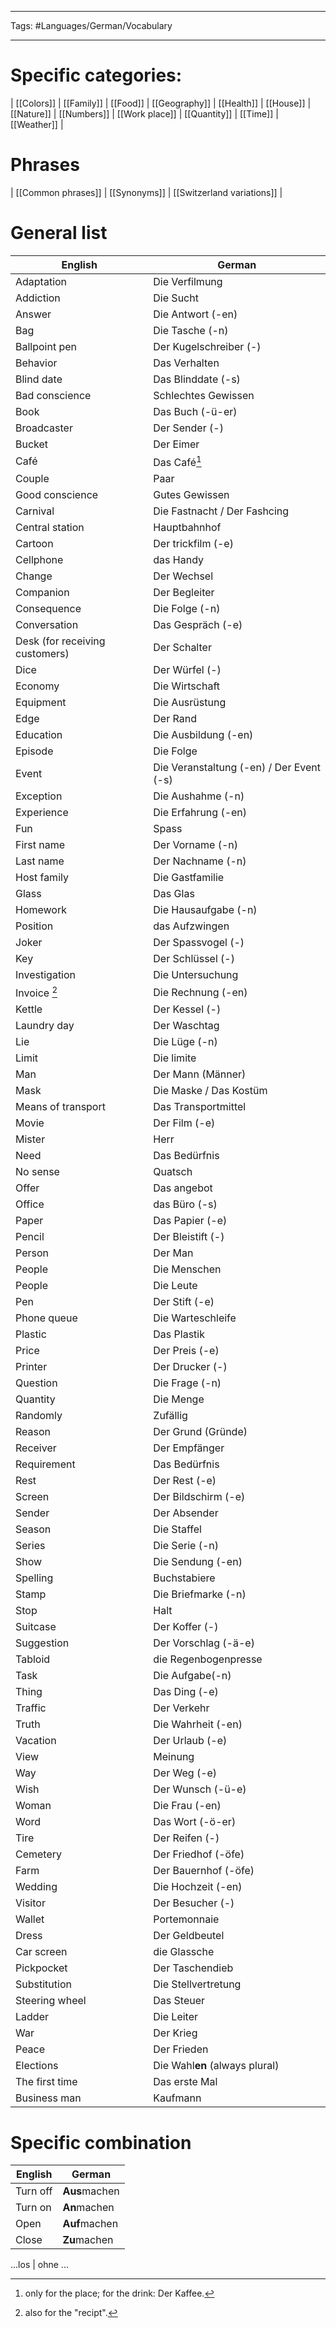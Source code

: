 ___
Tags: #Languages/German/Vocabulary 
___
# Specific categories:
| [[Colors]] | [[Family]] | [[Food]] | [[Geography]] | [[Health]] | [[House]] | [[Nature]] | [[Numbers]] | [[Work place]] | [[Quantity]] | [[Time]] | [[Weather]] | 

# Phrases
| [[Common phrases]] | [[Synonyms]] | [[Switzerland variations]] |

# General list
 English  | German |
 ------------------------------ | ---------------------------------------- |
Adaptation | Die Verfilmung
Addiction | Die Sucht
Answer | Die Antwort (-en) 
Bag | Die Tasche (-n)
Ballpoint pen | Der Kugelschreiber (-)
Behavior | Das Verhalten
Blind date | Das Blinddate (-s)
Bad conscience | Schlechtes Gewissen
Book | Das Buch (-ü-er)
Broadcaster | Der Sender (-)
Bucket | Der Eimer
Café | Das Café[^1]
Couple | Paar
Good conscience | Gutes Gewissen
Carnival | Die Fastnacht / Der Fashcing
Central station | Hauptbahnhof
Cartoon  | Der trickfilm (-e)
Cellphone | das Handy
Change | Der Wechsel
Companion | Der Begleiter
Consequence | Die Folge (-n)
Conversation  | Das Gespräch (-e)
Desk (for receiving customers) | Der Schalter
Dice | Der Würfel (-)
Economy | Die Wirtschaft
Equipment | Die Ausrüstung
Edge | Der Rand
Education | Die Ausbildung (-en)
Episode  | Die Folge
Event  | Die Veranstaltung (-en) / Der Event (-s)
Exception | Die Aushahme (-n)
Experience | Die Erfahrung (-en)
Fun | Spass
First name | Der Vorname (-n)
Last name | Der Nachname (-n)
Host family | Die Gastfamilie
Glass  | Das Glas
Homework | Die Hausaufgabe (-n)
Position | das Aufzwingen
Joker  | Der Spassvogel (-)
Key | Der Schlüssel (-)
Investigation | Die Untersuchung
Invoice [^2]  | Die Rechnung (-en)
Kettle | Der Kessel (-)
Laundry day | Der Waschtag
Lie | Die Lüge (-n)
Limit  | Die limite
Man | Der Mann (Männer) 
Mask | Die Maske / Das Kostüm
Means of transport | Das Transportmittel
Movie  | Der Film (-e)
Mister | Herr
Need | Das Bedürfnis
No sense | Quatsch 
Offer  | Das angebot
Office | das Büro (-s)
Paper  | Das Papier (-e)
Pencil | Der Bleistift (-)
Person | Der Man
People | Die Menschen
People | Die Leute
Pen | Der Stift (-e)
Phone queue | Die Warteschleife
Plastic  | Das Plastik
Price  | Der Preis (-e)
Printer  | Der Drucker (-)
Question | Die Frage (-n)
Quantity | Die Menge
Randomly | Zufällig
Reason | Der Grund (Gründe)
Receiver | Der Empfänger
Requirement | Das Bedürfnis
Rest | Der Rest (-e)
Screen | Der Bildschirm (-e)
Sender | Der Absender
Season | Die Staffel
Series | Die Serie (-n)
Show | Die Sendung (-en)
Spelling | Buchstabiere
Stamp  | Die Briefmarke (-n)
Stop | Halt
Suitcase | Der Koffer (-)
Suggestion | Der Vorschlag (-ä-e)
Tabloid  | die Regenbogenpresse
Task | Die Aufgabe(-n)
Thing  | Das Ding (-e)
Traffic  | Der Verkehr
Truth  | Die Wahrheit (-en)
Vacation | Der Urlaub (-e)
View | Meinung
Way | Der Weg (-e)
Wish | Der Wunsch (-ü-e)
Woman  | Die Frau (-en)
Word | Das Wort (-ö-er)
Tire | Der Reifen (-)
Cemetery | Der Friedhof (-öfe)
Farm | Der Bauernhof (-öfe)
Wedding  | Die Hochzeit (-en)
Visitor  | Der Besucher (-)
Wallet | Portemonnaie
Dress  | Der Geldbeutel
Car screen | die Glassche
Pickpocket | Der Taschendieb
Substitution  | Die Stellvertretung
Steering wheel | Das Steuer
Ladder | Die Leiter
War | Der Krieg
Peace  | Der Frieden
Elections | Die Wahl**en** (always plural)
The first time | Das erste Mal
Business man | Kaufmann


# Specific combination
English | German
------------ | ------------
Turn off | **Aus**machen
Turn on | **An**machen
Open | **Auf**machen
Close | **Zu**machen

...los | ohne ...

[^1]: only for the place; for the drink: Der Kaffee.
[^2]: also for the "recipt".